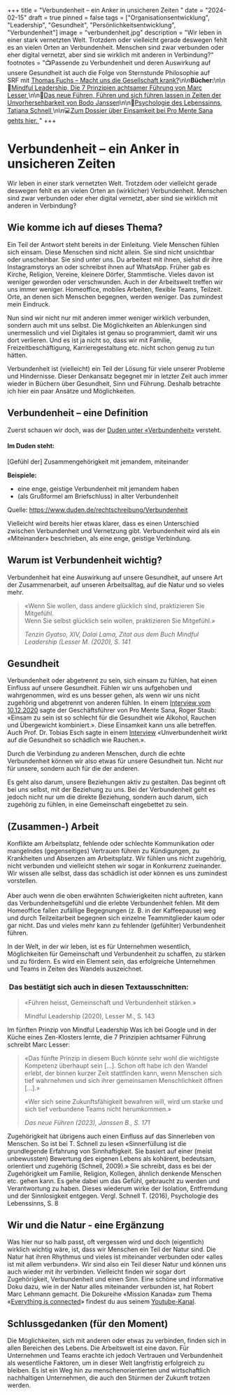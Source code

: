+++
title = "Verbundenheit – ein Anker in unsicheren Zeiten "
date = "2024-02-15"
draft = true
pinned = false
tags = ["Organisationsentwicklung", "Leadership", "Gesundheit", "Persönlichkeitsentwicklung", "Verbundenheit"]
image = "verbundenheit.jpg"
description = "Wir leben in einer stark vernetzten Welt. Trotzdem oder vielleicht gerade deswegen fehlt es an vielen Orten an Verbundenheit. Menschen sind zwar verbunden oder eher digital vernetzt, aber sind sie wirklich mit anderen in Verbindung?"
footnotes = "📺Passende zu Verbundenheit und deren Auswirkung auf unsere Gesundheit ist auch die Folge von Sternstunde Philosophie auf SRF mit [Thomas Fuchs – Macht uns die Gesellschaft krank?](https://www.srf.ch/play/tv/sternstunde-philosophie/video/thomas-fuchs---macht-uns-die-gesellschaft-krank?urn=urn:srf:video:381af386-15cb-4b65-8c9d-d56dfa0a3d6a)\n\n**Bücher:**\n\n📕[Mindful Leadership, Die 7 Prinzipien achtsamer Führung von Marc Lesser ](https://www.exlibris.ch/de/buecher-buch/deutschsprachige-buecher/marc-lesser/mindful-leadership-die-7-prinzipien-achtsamer-fuehrung/id/9783867812740/)\n\n📕[Das neue Führen, Führen und sich führen lassen in Zeiten der Unvorhersehbarkeit von Bodo Janssen](https://www.exlibris.ch/de/buecher-buch/deutschsprachige-buecher/bodo-janssen/das-neue-fuehren/id/9783424202854/)\n\n📕[Psychologie des Lebenssinns, Tatjana Schnell ](https://www.exlibris.ch/de/buecher-buch/deutschsprachige-buecher/tatjana-schnell/psychologie-des-lebenssinns/id/9783662611197/)\n\n💻[Zum Dossier über Einsamkeit bei Pro Mente Sana gehts hier. ](https://promentesana.ch/angebote/anzeichen-erkennen/dossier-einsamkeit)"
+++
# Verbundenheit – ein Anker in unsicheren Zeiten 

Wir leben in einer stark vernetzten Welt. Trotzdem oder vielleicht gerade deswegen fehlt es an vielen Orten an (wirklicher) Verbundenheit. Menschen sind zwar verbunden oder eher digital vernetzt, aber sind sie wirklich mit anderen in Verbindung? 

## Wie komme ich auf dieses Thema? 

Ein Teil der Antwort steht bereits in der Einleitung. Viele Menschen fühlen sich einsam. Diese Menschen sind nicht allein. Sie sind nicht unsichtbar oder unscheinbar. Sie sind unter uns. Du arbeitest mit ihnen, siehst dir ihre Instagramstorys an oder schreibst ihnen auf WhatsApp. Früher gab es Kirche, Religion, Vereine, kleinere Dörfer, Stammtische. Vieles davon ist weniger geworden oder verschwunden. Auch in der Arbeitswelt treffen wir uns immer weniger. Homeoffice, mobiles Arbeiten, flexible Teams, Teilzeit. Orte, an denen sich Menschen begegnen, werden weniger. Das zumindest mein Eindruck. 

Nun sind wir nicht nur mit anderen immer weniger wirklich verbunden, sondern auch mit uns selbst. Die Möglichkeiten an Ablenkungen sind unermesslich und viel Digitales ist genau so programmiert, damit wir uns dort verlieren. Und es ist ja nicht so, dass wir mit Familie, Freizeitbeschäftigung, Karrieregestaltung etc. nicht schon genug zu tun hätten. 

Verbundenheit ist (vielleicht) ein Teil der Lösung für viele unserer Probleme und Hindernisse. Dieser Denkansatz begegnet mir in letzter Zeit auch immer wieder in Büchern über Gesundheit, Sinn und Führung. Deshalb betrachte ich hier ein paar Ansätze und Möglichkeiten. 

## Verbundenheit – eine Definition

Zuerst schauen wir doch, was der [Duden unter «Verbundenheit»](https://www.duden.de/rechtschreibung/Verbundenheit) versteht. 

#### Im Duden steht: 

\[Gefühl der] Zusammengehörigkeit mit jemandem, miteinander

**Beispiele:** 

* eine enge, geistige Verbundenheit mit jemandem haben
* (als Grußformel am Briefschluss) in alter Verbundenheit

Quelle: https://www.duden.de/rechtschreibung/Verbundenheit

Vielleicht wird bereits hier etwas klarer, dass es einen Unterschied zwischen Verbundenheit und Vernetzung gibt. Verbundenheit wird als ein «Miteinander» beschrieben, als eine enge, geistige Verbindung.  

## Warum ist Verbundenheit wichtig?

Verbundenheit hat eine Auswirkung auf unsere Gesundheit, auf unsere Art der Zusammenarbeit, auf unseren Arbeitsalltag, auf die Natur und so vieles mehr. 

> «Wenn Sie wollen, dass andere glücklich sind, praktizieren Sie Mitgefühl. \
> Wenn Sie selbst glücklich sein wollen, praktizieren Sie Mitgefühl.» 
>
> *Tenzin Gyatso, XIV, Dalai Lama, Zitat aus dem Buch Mindful Leadership (Lesser M. (2020), S. 141*

## Gesundheit

Verbundenheit oder abgetrennt zu sein, sich einsam zu fühlen, hat einen Einfluss auf unsere Gesundheit. Fühlen wir uns aufgehoben und wahrgenommen, wird es uns besser gehen, als wenn wir uns nicht zugehörig und abgetrennt von anderen fühlen. In einem [Interview vom 10.12.2020](https://engagement.migros.ch/de/news-projekte/gesundheitsfoerderung/einsamkeit) sagte der Geschäftsführer von Pro Mente Sana, Roger Staub: «Einsam zu sein ist so schlecht für die Gesundheit wie Alkohol, Rauchen und Übergewicht kombiniert.». Diese Einsamkeit kann uns alle betreffen. Auch Prof. Dr. Tobias Esch sagte in einem [Interview](https://www.wienerstaedtische.at/impuls-wissen/#!/de/t4P7xXuc/fehlende-verbundenheit-ist-so-schaedlich-wie/) «Unverbundenheit wirkt auf die Gesundheit so schädlich wie Rauchen.».

Durch die Verbindung zu anderen Menschen, durch die echte Verbundenheit können wir also etwas für unsere Gesundheit tun. Nicht nur für unsere, sondern auch für die der anderen. 

Es geht also darum, unsere Beziehungen aktiv zu gestalten. Das beginnt oft bei uns selbst, mit der Beziehung zu uns. Bei der Verbundenheit geht es jedoch nicht nur um die direkte Beziehung, sondern auch darum, sich zugehörig zu fühlen, in eine Gemeinschaft eingebettet zu sein. 

## (Zusammen-) Arbeit

Konflikte am Arbeitsplatz, fehlende oder schlechte Kommunikation oder mangelndes (gegenseitiges) Vertrauen führen zu Kündigungen, zu Krankheiten und Absenzen am Arbeitsplatz. Wir fühlen uns nicht zugehörig, nicht verbunden und vielleicht stehen wir sogar in Konkurrenz zueinander. Wir wissen alle selbst, dass das schädlich ist oder können es uns zumindest vorstellen. \
\
Aber auch wenn die oben erwähnten Schwierigkeiten nicht auftreten, kann das Verbundenheitsgefühl und die erlebte Verbundenheit fehlen. Mit dem Homeoffice fallen zufällige Begegnungen (z. B. in der Kaffeepause) weg und durch Teilzeitarbeit begegnen sich einzelne Teammitglieder kaum oder gar nicht. Das und vieles mehr kann zu fehlender (gefühlter) Verbundenheit führen. 

In der Welt, in der wir leben, ist es für Unternehmen wesentlich, Möglichkeiten für Gemeinschaft und Verbundenheit zu schaffen, zu stärken und zu fördern. Es wird ein Element sein, das erfolgreiche Unternehmen und Teams in Zeiten des Wandels auszeichnet. 

###  Das bestätigt sich auch in diesen Textausschnitten: 

> «Führen heisst, Gemeinschaft und Verbundenheit stärken.»
>
>  Mindful Leadership (2020), Lesser M., S. 143

Im fünften Prinzip von Mindful Leadership Was ich bei Google und in der Küche eines Zen-Klosters lernte, die 7 Prinzipien achtsamer Führung schreibt Marc Lesser: 

> «Das fünfte Prinzip in diesem Buch könnte sehr wohl die wichtigste Kompetenz überhaupt sein \[…]. Schon oft habe ich den Wandel erlebt, der binnen kurzer Zeit stattfinden kann, wenn Menschen sich tief wahrnehmen und sich ihrer gemeinsamen Menschlichkeit öffnen \[…].»
>
> «Wer sich seine Zukunftsfähigkeit bewahren will, wird um starke und sich tief verbundene Teams nicht herumkommen.» 
>
> *Das neue Führen (2023), Janssen B., S. 171* 

Zugehörigkeit hat übrigens auch einen Einfluss auf das Sinnerleben von Menschen. So ist bei T. Schnell zu lesen «Sinnerfüllung ist die grundlegende Erfahrung von Sinnhaftigkeit. Sie basiert auf einer (meist unbewussten) Bewertung des eigenen Lebens als kohärent, bedeutsam, orientiert und zugehörig (Schnell, 2009).» Sie schreibt, dass es bei der Zugehörigkeit um Familie, Religion, Kollegen, ähnlich denkende Menschen etc. gehen kann. Es gehe dabei um das Gefühl, gebraucht zu werden und Verantwortung zu haben. Dieses wiederum wirke der Isolation, Entfremdung und der Sinnlosigkeit entgegen. Vergl. Schnell T. (2016), Psychologie des Lebenssinns, S. 8

## Wir und die Natur - eine Ergänzung

Was hier nur so halb passt, oft vergessen wird und doch (eigentlich) wirklich wichtig wäre, ist, dass wir Menschen ein Teil der Natur sind. Die Natur hat ihren Rhythmus und vieles ist miteinander verbunden oder «alles ist mit allem verbunden». Wir sind also ein Teil dieser Natur und können uns auch wieder mit ihr verbinden. Vielleicht finden wir sogar dort Zugehörigkeit, Verbundenheit und einen Sinn. Eine schöne und informative Doku dazu, wie in der Natur alles miteinander verbunden ist, hat Robert Marc Lehmann gemacht. Die Dokureihe «Mission Kanada» zum Thema «[Everything is connected](https://www.youtube.com/watch?v=8USKUnuJ3zQ)» findest du aus seinem [Youtube-Kanal](https://www.youtube.com/@MissionErde/videos).

## Schlussgedanken (für den Moment)

Die Möglichkeiten, sich mit anderen oder etwas zu verbinden, finden sich in allen Bereichen des Lebens. Die Arbeitswelt ist eine davon. Für Unternehmen und Teams erachte ich jedoch Vertrauen und Verbundenheit als wesentliche Faktoren, um in dieser Welt langfristig erfolgreich zu bleiben. Es ist ein Weg hin zu menschenorientierten und wirtschaftlich nachhaltigen Unternehmen, die auch den Stürmen der Zukunft trotzen werden.